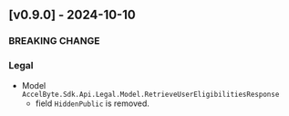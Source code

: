 <a name="v0.9.0"></a>
## [v0.9.0] - 2024-10-10

### BREAKING CHANGE

### Legal

- Model `AccelByte.Sdk.Api.Legal.Model.RetrieveUserEligibilitiesResponse`
    - field `HiddenPublic` is removed.